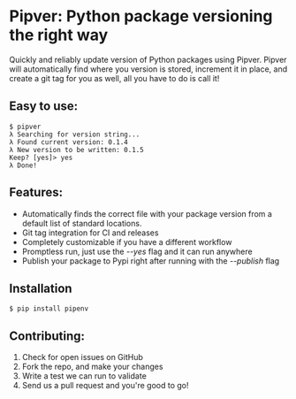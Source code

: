 Pipver: Python package versioning the right way
===============================================

Quickly and reliably update version of Python packages using Pipver.
Pipver will automatically find where you version is stored, increment it in place, and create a git tag for you as well, all you have to do is call it!

Easy to use:
------------

    $ pipver
    λ Searching for version string...
    λ Found current version: 0.1.4
    λ New version to be written: 0.1.5
    Keep? [yes]> yes
    λ Done!

Features:
---------

 - Automatically finds the correct file with your package version from a default list of standard locations.
 - Git tag integration for CI and releases
 - Completely customizable if you have a different workflow
 - Promptless run, just use the _--yes_ flag and it can run anywhere
 - Publish your package to Pypi right after running with the _--publish_ flag


 Installation
 ------------

    $ pip install pipenv

Contributing:
-------------

 1. Check for open issues on GitHub
 2. Fork the repo, and make your changes
 3. Write a test we can run to validate
 4. Send us a pull request and you're good to go!
